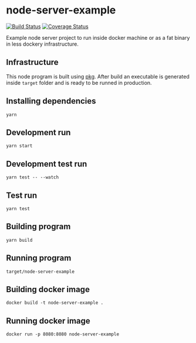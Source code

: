 # node-server-example

[![Build Status](https://travis-ci.org/rogue-zero/node-server-example.svg?branch=travis)](https://travis-ci.org/rogue-zero/node-server-example)
[![Coverage Status](https://coveralls.io/repos/github/rogue-zero/node-server-example/badge.svg?branch=coveralls)](https://coveralls.io/github/rogue-zero/node-server-example?branch=coveralls)

Example node server project to run inside docker machine or as a fat binary in less dockery infrastructure.

## Infrastructure

This node program is built using [pkg](https://github.com/zeit/pkg). After build an executable is generated 
inside `target` folder and is ready to be runned in production.

## Installing dependencies

```
yarn
```

## Development run

``` 
yarn start
```

## Development test run

```
yarn test -- --watch
```

## Test run

```
yarn test
```

## Building program

```
yarn build
```

## Running program

```
target/node-server-example
```

## Building docker image

```
docker build -t node-server-example .
```

## Running docker image

```
docker run -p 8080:8080 node-server-example
```
